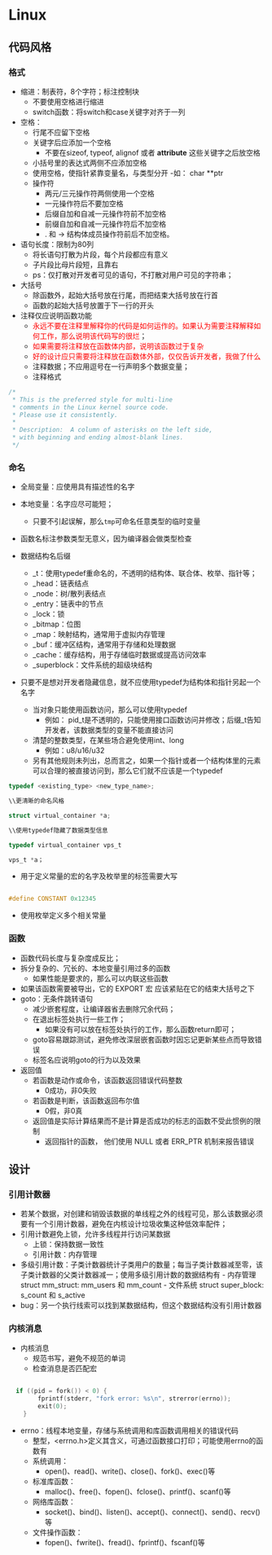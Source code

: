 # Linux

## 代码风格

### 格式
- 缩进：制表符，8个字符；标注控制块
  - 不要使用空格进行缩进
  - switch函数：将switch和case关键字对齐于一列
- 空格：
  - 行尾不应留下空格
  - 关键字后应添加一个空格
    - 不要在sizeof, typeof, alignof 或者 __attribute__ 这些关键字之后放空格
  - 小括号里的表达式两侧不应添加空格
  - 使用空格，使指针紧靠变量名，与类型分开
    -如： char **ptr
  - 操作符
    - 两元/三元操作符两侧使用一个空格
    - 一元操作符后不要加空格
    - 后缀自加和自减一元操作符前不加空格
    - 前缀自加和自减一元操作符后不加空格
    - . 和 -> 结构体成员操作符前后不加空格。
- 语句长度：限制为80列
  - 将长语句打散为片段，每个片段都应有意义
  - 子片段比母片段短，且靠右
  - ps：仅打散对开发者可见的语句，不打散对用户可见的字符串；
- 大括号
  - 除函数外，起始大括号放在行尾，而把结束大括号放在行首
  - 函数的起始大括号放置于下一行的开头
- 注释仅应说明函数功能
  - <font color=red>永远不要在注释里解释你的代码是如何运作的。如果认为需要注释解释如何工作，那么说明该代码写的很烂</font>；
  - <font color=red>如果需要将注释放在函数体内部，说明该函数过于复杂</font>
  - <font color=red>好的设计应只需要将注释放在函数体外部，仅仅告诉开发者，我做了什么</font>
  - 注释数据；不应用逗号在一行声明多个数据变量；
  - 注释格式
```c
/*
 * This is the preferred style for multi-line
 * comments in the Linux kernel source code.
 * Please use it consistently.
 *
 * Description:  A column of asterisks on the left side,
 * with beginning and ending almost-blank lines.
 */
```

### 命名

- 全局变量：应使用具有描述性的名字
- 本地变量：名字应尽可能短；
  - 只要不引起误解，那么`tmp`可命名任意类型的临时变量
- 函数名标注参数类型无意义，因为编译器会做类型检查

- 数据结构名后缀
  - _t：使用typedef重命名的，不透明的结构体、联合体、枚举、指针等；
  - _head：链表结点
  - _node：树/散列表结点
  - _entry：链表中的节点
  - _lock：锁
  - _bitmap：位图
  - _map：映射结构，通常用于虚拟内存管理
  - _buf：缓冲区结构，通常用于存储和处理数据
  - _cache：缓存结构，用于存储临时数据或提高访问效率
  - _superblock：文件系统的超级块结构

- 只要不是想对开发者隐藏信息，就不应使用typedef为结构体和指针另起一个名字
  - 当对象只能使用函数访问，那么可以使用typedef
    - 例如： pid_t是不透明的，只能使用接口函数访问并修改；后缀_t告知开发者，该数据类型的变量不能直接访问
  - 清楚的整数类型，在某些场合避免使用int、long
    - 例如：u8/u16/u32 
  - 另有其他规则未列出，总而言之，如果一个指针或者一个结构体里的元素可以合理的被直接访问到，那么它们就不应该是一个typedef

```C
typedef <existing_type> <new_type_name>;

\\更清晰的命名风格

struct virtual_container *a;

\\使用typedef隐藏了数据类型信息

typedef virtual_container vps_t

vps_t *a；

```

- 用于定义常量的宏的名字及枚举里的标签需要大写

```c

#define CONSTANT 0x12345

```

- 使用枚举定义多个相关常量

### 函数

- 函数代码长度与复杂度成反比；
- 拆分复杂的、冗长的、本地变量引用过多的函数
  - 如果性能是要求的，那么可以内联这些函数
- 如果该函数需要被导出，它的 EXPORT 宏 应该紧贴在它的结束大括号之下
- goto：无条件跳转语句
  - 减少嵌套程度，让编译器省去删除冗余代码；
  - 在退出标签处执行一些工作；
    - 如果没有可以放在标签处执行的工作，那么函数return即可；
  - goto容易跟踪测试，避免修改深层嵌套函数时因忘记更新某些点而导致错误
  - 标签名应说明goto的行为以及效果
- 返回值
  - 若函数是动作或命令，该函数返回错误代码整数
    - 0成功，非0失败
  - 若函数是判断，该函数返回布尔值
    - 0假，非0真
  - 返回值是实际计算结果而不是计算是否成功的标志的函数不受此惯例的限制
    - 返回指针的函数， 他们使用 NULL 或者 ERR_PTR 机制来报告错误

## 设计

### 引用计数器

- 若某个数据，对创建和销毁该数据的单线程之外的线程可见，那么该数据必须要有一个引用计数器，避免在内核设计垃圾收集这种低效率配件；
- 引用计数避免上锁，允许多线程并行访问某数据
    - 上锁：保持数据一致性
    - 引用计数：内存管理
- 多级引用计数：子类计数器统计子类用户的数量；每当子类计数器减至零，该子类计数器的父类计数器减一；使用多级引用计数的数据结构有
      - 内存管理struct mm_struct: mm_users 和 mm_count
      - 文件系统 struct super_block: s_count 和 s_active
- bug：另一个执行线索可以找到某数据结构，但这个数据结构没有引用计数器

### 内核消息

- 内核消息
  - 规范书写，避免不规范的单词
  - 检查消息是否匹配宏

```c
  
  if ((pid = fork()) < 0) {
		fprintf(stderr, "fork error: %s\n", strerror(errno));
		exit(0);
	}

```
- errno：线程本地变量，存储与系统调用和库函数调用相关的错误代码
  - 整型，<errno.h>定义其含义，可通过函数接口打印；可能使用errno的函数有
  - 系统调用：
    - open()、read()、write()、close()、fork()、exec()等
  - 标准库函数：
    - malloc()、free()、fopen()、fclose()、printf()、scanf()等
  - 网络库函数：
    - socket()、bind()、listen()、accept()、connect()、send()、recv()等
  - 文件操作函数：
    - fopen()、fwrite()、fread()、fprintf()、fscanf()等

